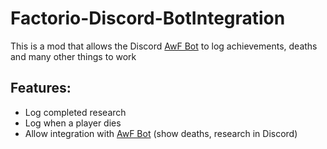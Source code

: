 # Factorio-Discord-BotIntegration

This is a mod that allows the Discord [AwF Bot](https://github.com/James-Hackett/AwF-Bot) to log achievements, deaths and many other things to work

## Features:
* Log completed research
* Log when a player dies
* Allow integration with [AwF Bot](https://github.com/James-Hackett/AwF-Bot) (show deaths, research in Discord)